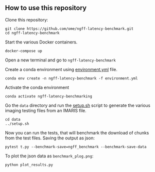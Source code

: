 How to use this repository
--------------------------

Clone this repository:
```
git clone https://github.com/ome/ngff-latency-benchmark.git
cd ngff-latency-benchmark
```

Start the various Docker containers.
```
docker-compose up
```

Open a new terminal and go to ``ngff-latency-benchmark``

Create a conda environment using [environment.yml](environment.yml) file.
```
conda env create -n ngff-latency-benchmark -f environment.yml
```
Activate the conda environment 
```
conda activate ngff-latency-benchmarking
```

Go the ``data`` directory and run the [setup.sh](setup.sh) script to generate the various imaging testing files from an IMARIS file.
```
cd data
../setup.sh
```

Now you can run the tests, that will benchmark the download of chunks from the test files.
Saving the output as json:
```
pytest t.py --benchmark-save=ngff_benchmark --benchmark-save-data
```

To plot the json data as `benchmark_plog.png`:
```
python plot_results.py
```
